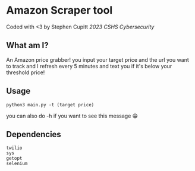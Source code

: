 # Amazon Scraper tool

Coded with <3 by Stephen Cupitt
*2023 CSHS Cybersecurity*

## What am I?

An Amazon price grabber! you input your target price and the url you want to track and I refresh every 5 minutes and text you if it's below your threshold price!

## Usage

```
python3 main.py -t (target price)
```
you can also do -h if you want to see this message 😁

## Dependencies

```
twilio
sys
getopt
selenium
```
